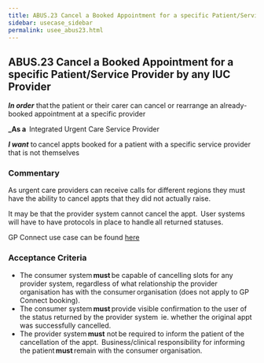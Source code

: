 ```yaml
---
title: ABUS.23 Cancel a Booked Appointment for a specific Patient/Service Provider by any IUC Provider
sidebar: usecase_sidebar
permalink: usee_abus23.html
---
```


## ABUS.23 Cancel a Booked Appointment for a specific Patient/Service Provider by any IUC Provider
**_In order_** that the patient or their carer can cancel or rearrange an already-booked appointment at a specific provider 

**_As a**  Integrated Urgent Care Service Provider

**_I want_** to cancel appts booked for a patient with a specific service provider that is not themselves 

### Commentary 

As urgent care providers can receive calls for different regions they must have the ability to cancel appts that they did not actually raise.   

It may be that the provider system cannot cancel the appt.  User systems will have to have protocols in place to handle all returned statuses. 

GP Connect use case can be found <a href="https://nhsconnect.github.io/gpconnect/appointments_use_case_cancel_an_appointment.html" target="_blank">here</a>

### Acceptance Criteria  
* The consumer system **must** be capable of cancelling slots for any provider system, regardless of what relationship the provider organisation has with the consumer organisation (does not apply to GP Connect booking).
* The consumer system **must** provide visible confirmation to the user of the status returned by the provider system  ie. whether the original appt was successfully cancelled.
* The provider system **must** not be required to inform the patient of the cancellation of the appt.  Business/clinical responsibility for informing the patient **must** remain with the consumer organisation.
